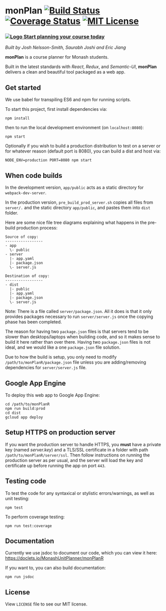 # monPlan [![Build Status](https://travis-ci.org/MonashUnitPlanner/monPlanR.svg?branch=master)](https://travis-ci.org/MonashUnitPlanner/monPlanR) [![Coverage Status](https://coveralls.io/repos/github/MonashUnitPlanner/monPlanR/badge.svg?branch=master)](https://coveralls.io/github/MonashUnitPlanner/monPlanR?branch=master) [![MIT License](https://img.shields.io/badge/License-MIT-blue.svg)](https://github.com/MonashUnitPlanner/monPlanR/blob/master/LICENSE)
### **[ ![Logo](https://raw.githubusercontent.com/MonashUnitPlanner/monPlanR/master/app/public/favicon.ico) Start planning your course today](http://www.monplan.tech)**
_Built by Josh Nelsson-Smith, Saurabh Joshi and Eric Jiang_

**monPlan** is a course planner for Monash students.

Built in the latest standards with _React_, _Redux_, and _Semantic-UI_, **monPlan** delivers a clean and beautiful tool packaged as a web app.

## Get started
We use babel for transpiling ES6 and npm for running scripts.

To start this project, first install dependencies via:
```
npm install
```
then to run the local development environment (on `localhost:8080`):
```
npm start
```
Optionally if you wish to build a production distribution to test on a server or for whatever reason (default port is 8080), you can build a dist and host via:
```
NODE_ENV=production PORT=8080 npm start
```

## When code builds
In the development version, `app/public` acts as a static directory for
`webpack-dev-server`.

In the production version, `pre_build_prod_server.sh`
copies all files from `server/.` and the static directory `app/public`, and pastes them into `dist` folder.

Here are some nice file tree diagrams explaining what happens in the pre-build production process:

```
Source of copy:
-----------------
- app
  \- public
- server
  |- app.yaml
  |- package.json
  \- server.js

Destination of copy:
-----------------
- dist
  |- public
  |- app.yaml
  |- package.json
  \- server.js
```

Note: There is a file called `server/package.json`. All it does is that it only provides packages necessary to run `server/server.js` once the copying phase has been completed.

The reason for having two `package.json` files is that servers tend to be slower than desktops/laptops when building code, and so it makes sense to build it here rather than over there. Having two `package.json` files is not ideal, and we would like a one `package.json` file solution.

Due to how the build is setup, you only need to modify `/path/to/monPlanR/package.json` file unless you are adding/removing dependencies for `server/server.js` file.

## Google App Engine
To deploy this web app to Google App Engine:
```
cd /path/to/monPlanR
npm run build:prod
cd dist
gcloud app deploy
```

## Setup HTTPS on production server
If you want the production server to handle HTTPS, you **must** have a private key (named _server.key_) and a TLS/SSL certificate in a folder with path `/path/to/monPlanR/server/ssl`. Then follow instructions on running the production server as per usual, and the server will load the key and certificate up before running the app on port `443`.

## Testing code
To test the code for any syntaxical or stylistic errors/warnings, as well as unit testing:
```
npm test
```

To perform coverage testing:
```
npm run test:coverage
```
## Documentation
Currently we use jsdoc to document our code, which you can view it here: https://doclets.io/MonashUnitPlanner/monPlanR

If you want to, you can also build documentation:
```
npm run jsdoc
```
## License
View `LICENSE` file to see our MIT license.
